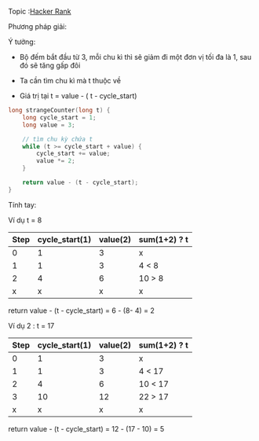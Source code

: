 Topic :[Hacker Rank](https://www.hackerrank.com/challenges/strange-code/problem?isFullScreen=true)

Phương pháp giải:

Ý tưởng:

- Bộ đếm bắt đầu từ  3, mỗi chu kì thì sẽ giảm đi một đơn vị tối đa là 1, sau đó sẽ tăng gấp đôi

- Ta cần tìm chu kì mà t thuộc về

- Giá trị tại t = value - ( t - cycle_start)

```cpp
long strangeCounter(long t) {
    long cycle_start = 1;
    long value = 3;

    // tìm chu kỳ chứa t
    while (t >= cycle_start + value) {
        cycle_start += value;
        value *= 2;
    }

    return value - (t - cycle_start);
}

```

Tính tay:

Ví dụ t = 8

| Step | cycle_start(1) | value(2) | sum(1+2) ? t |
| ---- | -------------- | -------- | ------------ |
| 0    | 1              | 3        | x            |
| 1    | 1              | 3        | 4 < 8        |
| 2    | 4              | 6        | 10 > 8       |
| x    | x              | x        | x            |

return  value  - (t - cycle_start) = 6 - (8- 4)  = 2

Ví dụ 2 :  t = 17

| Step | cycle_start(1) | value(2) | sum(1+2) ? t |
| ---- | -------------- | -------- | ------------ |
| 0    | 1              | 3        | x            |
| 1    | 1              | 3        | 4 < 17       |
| 2    | 4              | 6        | 10 < 17      |
| 3    | 10             | 12       | 22 > 17      |
| x    | x              | x        | x            |

 return value - (t - cycle_start) = 12 - (17 - 10) = 5
